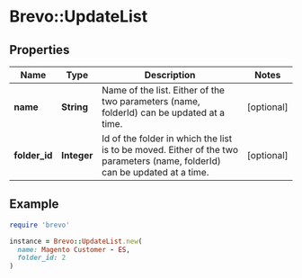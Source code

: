 # Brevo::UpdateList

## Properties

| Name | Type | Description | Notes |
| ---- | ---- | ----------- | ----- |
| **name** | **String** | Name of the list. Either of the two parameters (name, folderId) can be updated at a time. | [optional] |
| **folder_id** | **Integer** | Id of the folder in which the list is to be moved. Either of the two parameters (name, folderId) can be updated at a time. | [optional] |

## Example

```ruby
require 'brevo'

instance = Brevo::UpdateList.new(
  name: Magento Customer - ES,
  folder_id: 2
)
```

